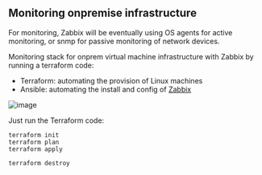 ## Monitoring onpremise infrastructure
For monitoring, Zabbix will be eventually using OS agents for active monitoring, or snmp for passive monitoring of network devices. 

Monitoring stack for onprem virtual machine infrastructure with Zabbix by running a terraform code: 
- Terraform: automating the provision of Linux machines
- Ansible: automating the install and config of <a href="https://www.zabbix.com/download?zabbix=7.0&os_distribution=ubuntu&os_version=22.04&components=server_frontend_agent_2&db=pgsql&ws=nginx" target="_blank">Zabbix</a>

![image](https://github.com/user-attachments/assets/6cb6c7af-31fa-4adf-9196-fe06bcc4dff0)

Just run the Terraform code:
```
terraform init
terraform plan
terraform apply

terraform destroy
```
